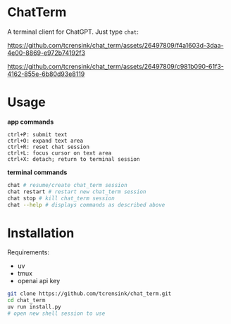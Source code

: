# ChatTerm
A terminal client for ChatGPT. Just type `chat`:


https://github.com/tcrensink/chat_term/assets/26497809/f4a1603d-3daa-4e00-8869-e972b74192f3



https://github.com/tcrensink/chat_term/assets/26497809/c981b090-61f3-4162-855e-6b80d93e8119






# Usage
**app commands**
```
ctrl+P: submit text
ctrl+O: expand text area
ctrl+R: reset chat session
ctrl+L: focus cursor on text area
ctrl+X: detach; return to terminal session
```

**terminal commands**
```bash
chat # resume/create chat_term session
chat restart # restart new chat_term session
chat stop # kill chat_term session
chat --help # displays commands as described above
```

# Installation

Requirements:
- uv
- tmux
- openai api key

```bash
git clone https://github.com/tcrensink/chat_term.git
cd chat_term
uv run install.py
# open new shell session to use
```
